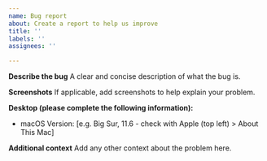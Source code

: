 ```yaml
---
name: Bug report
about: Create a report to help us improve
title: ''
labels: ''
assignees: ''

---
```


**Describe the bug**
A clear and concise description of what the bug is.

**Screenshots**
If applicable, add screenshots to help explain your problem.

**Desktop (please complete the following information):**
 - macOS Version: [e.g. Big Sur, 11.6 - check with Apple (top left) > About This Mac]

**Additional context**
Add any other context about the problem here.
